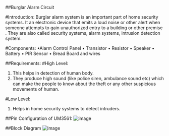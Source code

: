 ##Burglar Alarm Circuit

#Introduction:
 Burglar alarm system is an important part of home security systems. It an electronic device that emits a loud noise or other alert when someone attempts to gain unauthorized  entry to a building or other premise . They are also called security systems, alarm systems, intrusion detection system.
 
#Components:
•Alarm Control Panel
•	Transistor
•	Resistor
•	Speaker
•	Battery
•	PIR Sensor
•	Bread Board and wires

##Requirements:
#High Level:
1.	This helps in detection of human body.
2.	They produce high sound (like police siren, ambulance sound etc) which can make the people to know about the theft or any other suspicious movements of human.

#Low Level:
1.	Helps in home security systems to detect intruders.

##Pin Configuration of UM3561:
 ![image](https://user-images.githubusercontent.com/98879965/154840690-8cd420f8-7b0b-4b1b-bb1f-3ee903aff367.png)

##Block Diagram
![image](https://user-images.githubusercontent.com/98879965/154840713-c6f2d7bd-abb2-4c86-b230-15dbc7adebc5.png)


